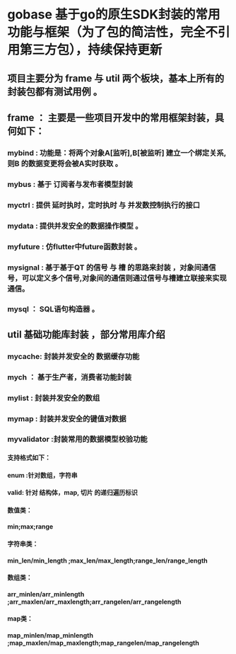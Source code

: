 # gobase  基于go的原生SDK封装的常用功能与框架（为了包的简洁性，完全不引用第三方包），持续保持更新
## 项目主要分为 frame 与 util 两个板块，基本上所有的封装包都有测试用例 。

## frame ： 主要是一些项目开发中的常用框架封装，具何如下：
### mybind : 功能是：将两个对象A[监听],B[被监听] 建立一个绑定关系,则B 的数据变更将会被A实时获取 。
### mybus  : 基于 订阅者与发布者模型封装 
### myctrl : 提供 延时执时，定时执时 与 并发数控制执行的接口 
### mydata : 提供并发安全的数据操作模型 。
### myfuture : 仿flutter中future函数封装 。
### mysignal : 基于基于QT 的信号 与 槽 的思路来封装 ，对象间通信号，可以定义多个信号,对象间的通信则通过信号与槽建立联接来实现通信。
### mysql   ： SQL语句构造器 。


## util  基础功能库封装 ，部分常用库介绍
### mycache: 封装并发安全的 数据缓存功能
### mych ： 基于生产者，消费者功能封装
### mylist : 封装并发安全的数组
### mymap : 封装并发安全的键值对数据
### myvalidator :封装常用的数据模型校验功能
#### 支持格式如下：
#### enum :针对数组，字符串
#### valid: 针对 结构体，map, 切片 的递归遍历标识
#### 数值类：
#### min;max;range
#### 字符串类：
#### min_len/min_length ;max_len/max_length;range_len/range_length
#### 数组类：
#### arr_minlen/arr_minlength ;arr_maxlen/arr_maxlength;arr_rangelen/arr_rangelength
#### map类：
#### map_minlen/map_minlength ;map_maxlen/map_maxlength;map_rangelen/map_rangelength
